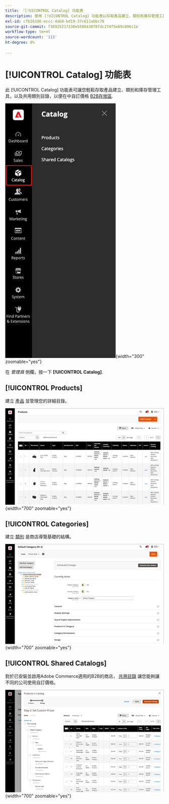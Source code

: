 ```yaml
---
title: 『[!UICONTROL Catalog] 功能表
description: 使用 [!UICONTROL Catalog] 功能表以存取產品建立、類別和庫存管理工具。
exl-id: cfb163d6-eccc-4ab9-bd19-37c611abbc78
source-git-commit: f36925217230e558043078fdc274f5e69c096c1e
workflow-type: tm+mt
source-wordcount: '113'
ht-degree: 0%

---
```


# [!UICONTROL Catalog] 功能表

此 [!UICONTROL Catalog] 功能表可讓您輕鬆存取產品建立、類別和庫存管理工具，以及共用類別目錄，以便在中自訂價格 [B2B存放區](https://experienceleague.adobe.com/docs/commerce-admin/b2b/introduction.html).

![目錄功能表](./assets/admin-menu-catalog.png){width="300" zoomable="yes"}

在 _管理員_ 側欄，按一下 **[!UICONTROL Catalog]**.

## [!UICONTROL Products]

建立 [產品](products-list.md) 並管理您的詳細目錄。

![產品格線](./assets/products-grid.png){width="700" zoomable="yes"}

## [!UICONTROL Categories]

建立 [類別](categories.md) 是商店導覽基礎的結構。

![類別工作區](./assets/category-workspace.png){width="700" zoomable="yes"}

## [!UICONTROL Shared Catalogs]

對於已安裝並啟用Adobe Commerce適用的B2B的商店， [共用目錄](https://experienceleague.adobe.com/docs/commerce-admin/b2b/shared-catalogs/catalog-shared.html) 讓您能夠讓不同的公司使用自訂價格。

![共用的目錄產品](./assets/shared-catalog-setup.png){width="700" zoomable="yes"}
